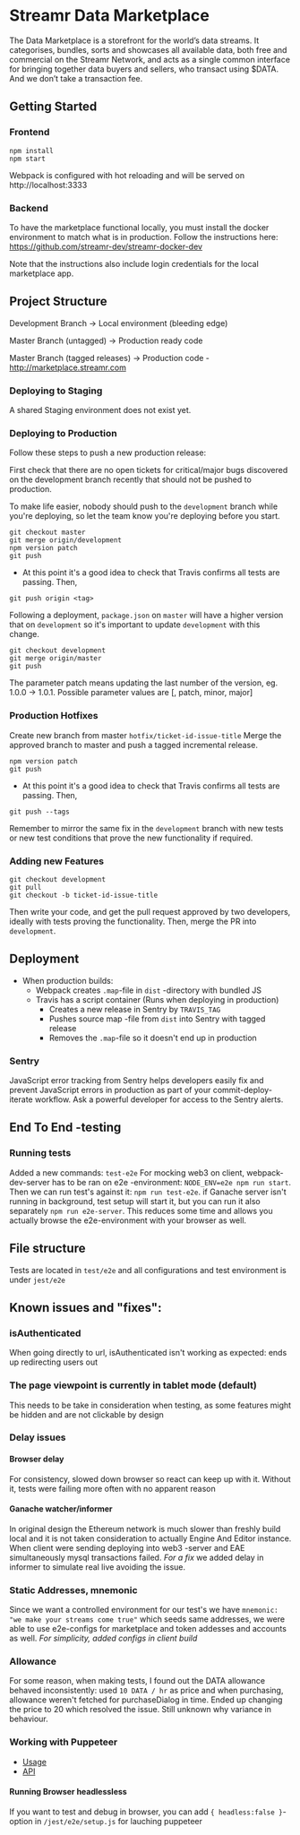 # Streamr Data Marketplace
The Data Marketplace is a storefront for the world’s data streams. It categorises, bundles, sorts and showcases all available data, 
both free and commercial on the Streamr Network, and acts as a single common interface for bringing together data buyers and sellers, 
who transact using $DATA. And we don’t take a transaction fee.

## Getting Started

### Frontend
```
npm install
npm start
```

Webpack is configured with hot reloading and will be served on http://localhost:3333

### Backend
To have the marketplace functional locally, you must install the docker environment to match what is in production. Follow the instructions here: https://github.com/streamr-dev/streamr-docker-dev

Note that the instructions also include login credentials for the local marketplace app. 
## Project Structure
Development Branch -> Local environment (bleeding edge)

Master Branch (untagged) -> Production ready code

Master Branch (tagged releases) -> Production code - http://marketplace.streamr.com

### Deploying to Staging
A shared Staging environment does not exist yet. 
### Deploying to Production 
Follow these steps to push a new production release:

First check that there are no open tickets for critical/major bugs discovered on the development branch recently that should not be pushed to production.

To make life easier, nobody should push to the `development` branch while you're deploying, so let the team know you're deploying before you start.

```
git checkout master
git merge origin/development
npm version patch
git push
```

* At this point it's a good idea to check that Travis confirms all tests are passing. Then,

```
git push origin <tag>
```

Following a deployment, `package.json` on `master` will have a higher version that on `development` so it's important to update `development` with this change.

```
git checkout development
git merge origin/master
git push
````

The parameter patch means updating the last number of the version, eg. 1.0.0 -> 1.0.1. Possible parameter values are [<VERSION>, patch, minor, major]

### Production Hotfixes
Create new branch from master `hotfix/ticket-id-issue-title` 
Merge the approved branch to master and push a tagged incremental release. 

```
npm version patch
git push
```

* At this point it's a good idea to check that Travis confirms all tests are passing. Then,

```
git push --tags
```

Remember to mirror the same fix in the `development` branch with new tests or new test conditions that prove the new functionality if required. 
### Adding new Features

```
git checkout development
git pull
git checkout -b ticket-id-issue-title
```

Then write your code, and get the pull request approved by two developers, ideally with tests proving the functionality. Then, merge the PR into `development`.


## Deployment
- When production builds:
  - Webpack creates `.map`-file in `dist` -directory with bundled JS
  - Travis has a script container (Runs when deploying in production)
    - Creates a new release in Sentry by `TRAVIS_TAG`
    - Pushes source map -file from `dist` into Sentry with tagged release
    - Removes the `.map`-file so it doesn't end up in production

### Sentry
JavaScript error tracking from Sentry helps developers easily fix and prevent JavaScript errors in production as part of your commit-deploy-iterate workflow. 
Ask a powerful developer for access to the Sentry alerts.

## End To End -testing

### Running tests
Added a new commands: `test-e2e`
For mocking web3 on client, webpack-dev-server has to be ran on e2e -environment: `NODE_ENV=e2e npm run start`.
Then we can run test's against it: `npm run test-e2e`. if Ganache server isn't running in background, test setup will start it, but you can run it also separately `npm run e2e-server`.
This reduces some time and allows you actually browse the e2e-environment with your browser as well.

## File structure
Tests are located in `test/e2e` and all configurations and test environment is under `jest/e2e`

## Known issues and "fixes":
### isAuthenticated
When going directly to url, isAuthenticated isn't working as expected: ends up redirecting users out

### The page viewpoint is currently in tablet mode (default)
This needs to be take in consideration when testing, as some features might be hidden and are not clickable by design

### Delay issues
#### Browser delay
For consistency, slowed down browser so react can keep up with it. Without it, tests were failing more often with no apparent reason
#### Ganache watcher/informer
In original design the Ethereum network is much slower than freshly build local and it is not taken consideration to actually Engine And Editor instance.
When client were sending deploying into web3 -server and EAE simultaneously mysql transactions failed. *For a fix* we added delay in informer to simulate real live avoiding the issue.

### Static Addresses, mnemonic
Since we want a controlled environment for our test's we have `mnemonic: "we make your streams come true"` which seeds same addresses, we were able to use e2e-configs for marketplace and token addesses and accounts as well. *For simplicity, added configs in client build*

### Allowance
For some reason, when making tests, I found out the DATA allowance behaved inconsistently: used `10 DATA / hr` as price and when purchasing, allowance weren't fetched for purchaseDialog in time. Ended up changing the price to 20 which resolved the issue. Still unknown why variance in behaviour. 


### Working with Puppeteer
- [Usage](https://github.com/smooth-code/jest-puppeteer)
- [API](https://github.com/GoogleChrome/puppeteer/blob/master/docs/api.md#puppeteerlaunchoptions)

#### Running Browser headlessless
If you want to test and debug in browser, you can add `{ headless:false }`-option in `/jest/e2e/setup.js` for lauching puppeteer
